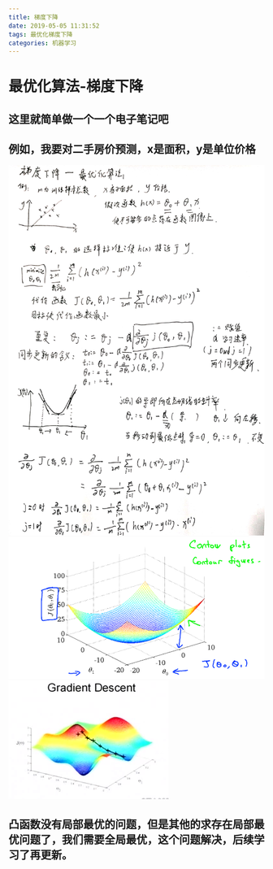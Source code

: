 ```yaml
---
title: 梯度下降
date: 2019-05-05 11:31:52
tags: 最优化梯度下降
categories: 机器学习
---
```

# 最优化算法-梯度下降
## 这里就简单做一个一个电子笔记吧
<!--more-->
## 例如，我要对二手房价预测，x是面积，y是单位价格
![](最优化算法-梯度下降\1.png)
![](最优化算法-梯度下降\3.png)
![](最优化算法-梯度下降\2.png)
## 凸函数没有局部最优的问题，但是其他的求存在局部最优问题了，我们需要全局最优，这个问题解决，后续学习了再更新。
